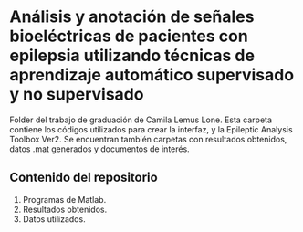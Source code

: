 # Análisis y anotación de señales bioeléctricas de pacientes con epilepsia utilizando técnicas de aprendizaje automático supervisado y no supervisado

Folder del trabajo de graduación de Camila Lemus Lone. Esta carpeta contiene los códigos utilizados para crear la interfaz, y la Epileptic Analysis Toolbox Ver2. Se encuentran también carpetas con resultados obtenidos, datos .mat generados y documentos de interés.

## Contenido del repositorio

1. Programas de Matlab.
2. Resultados obtenidos.
3. Datos utilizados.
